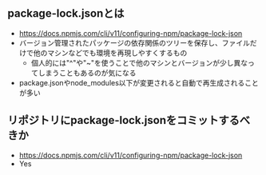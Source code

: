 ## package-lock.jsonとは

- https://docs.npmjs.com/cli/v11/configuring-npm/package-lock-json
- バージョン管理されたパッケージの依存関係のツリーを保存し、ファイルだけで他のマシンなどでも環境を再現しやすくするもの
  - 個人的には"^"や"~"を使うことで他のマシンとバージョンが少し異なってしまうこともあるのが気になる
- package.jsonやnode_modules以下が変更されると自動で再生成されることが多い

## リポジトリにpackage-lock.jsonをコミットするべきか

- https://docs.npmjs.com/cli/v11/configuring-npm/package-lock-json
- Yes
